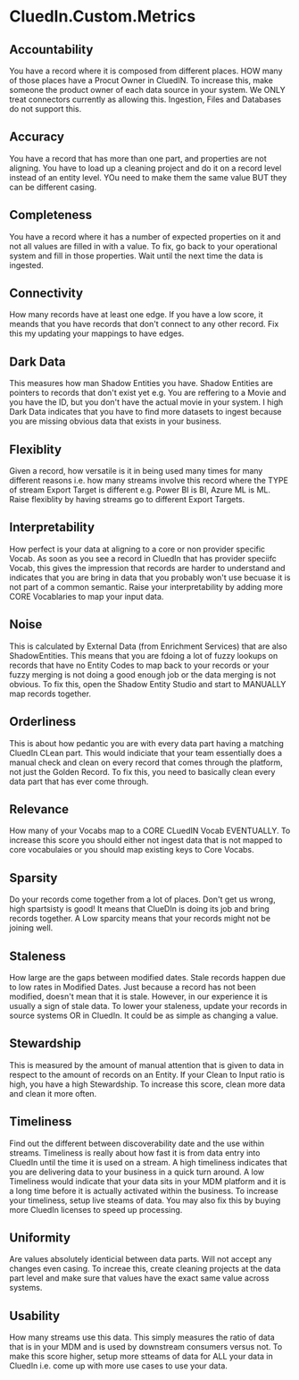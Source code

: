 # CluedIn.Custom.Metrics

## Accountability
You have a record where it is composed from different places. HOW many of those places have a Procut Owner in CluedIN. To increase this, make someone the product owner of each data source in your system. We ONLY treat connectors currently as allowing this. Ingestion, Files and Databases do not support this. 

## Accuracy
You have a record that has more than one part, and properties are not aligning. You have to load up a cleaning project and do it on a record level instead of an entity level. YOu need to make them the same value BUT they can be different casing.

## Completeness
You have a record where it has a number of expected properties on it and not all values are filled in with a value. To fix, go back to your operational system and fill in those properties. Wait until the next time the data is ingested.

## Connectivity
How many records have at least one edge. If you have a low score, it meands that you have records that don't connect to any other record. Fix this my updating your mappings to have edges. 

## Dark Data
This measures how man Shadow Entities you have. Shadow Entities are pointers to records that don't exist yet e.g. You are reffering to a Movie and you have the ID, but you don't have the actual movie in your system. I high Dark Data indicates that you have to find more datasets to ingest because you are missing obvious data that exists in your business. 

## Flexiblity
Given a record, how versatile is it in being used many times for many different reasons i.e. how many streams involve this record where the TYPE of stream Export Target is different e.g. Power BI is BI, Azure ML is ML. Raise flexiblity by having streams go to different Export Targets. 

## Interpretability
How perfect is your data at aligning to a core or non provider specific Vocab. As soon as you see a record in CluedIn that has provider speciifc Vocab, this gives the impression that records are harder to understand and indicates that you are bring in data that you probably won't use becuase it is not part of a common semantic. Raise your interpretability by adding more CORE Vocablaries to map your input data. 

## Noise
This is calculated by External Data (from Enrichment Services) that are also ShadowEntities. This means that you are fdoing a lot of fuzzy lookups on records that have no Entity Codes to map back to your records or your fuzzy merging is not doing a good enough job or the data merging is not obvious. To fix this, open the Shadow Entity Studio and start to MANUALLY map records together. 

## Orderliness
This is about how pedantic you are with every data part having a matching CluedIn CLean part. This would indiciate that your team essentially does a manual check and clean on every record that comes through the platform, not just the Golden Record. To fix this, you need to basically clean every data part that has ever come through. 

## Relevance
How many of your Vocabs map to a CORE CLuedIN Vocab EVENTUALLY. To increase this score you should either not ingest data that is not mapped to core vocabulaies or you should map existing keys to Core Vocabs. 

## Sparsity
Do your records come together from a lot of places. Don't get us wrong, high spartsisty is good! It means that ClueDIn is doing its job and bring records together. A Low sparcity means that your records might not be joining well. 

## Staleness
How large are the gaps between modified dates. Stale records happen due to low rates in Modified Dates. Just because a record has not been modified, doesn't mean that it is stale. However, in our experience it is usually a sign of stale data. To lower your staleness, update your records in source systems OR in CluedIn. It could be as simple as changing a value. 

## Stewardship
This is measured by the amount of manual attention that is given to data in respect to the amount of records on an Entity. If your Clean to Input ratio is high, you have a high Stewardship. To increase this score, clean more data and clean it more often. 

## Timeliness
Find out the different between discoverability date and the use within streams. Timeliness is really about how fast it is from data entry into CluedIn until the time it is used on a stream. A high timeliness indicates that you are delivering data to your business in a quick turn around. A low Timeliness would indicate that your data sits in your MDM platform and it is a long time before it is actually activated within the business. To increase your timeliness, setup live steams of data. You may also fix this by buying more CluedIn licenses to speed up processing.

## Uniformity
Are values absolutely identicial between data parts. Will not accept any changes even casing. To increae this, create cleaning projects at the data part level and make sure that values have the exact same value across systems. 

## Usability
How many streams use this data. This simply measures the ratio of data that is in your MDM and is used by downstream consumers versus not. To make this score higher, setup more stteams of data for ALL your data in CluedIn i.e. come up with more use cases to use your data. 
